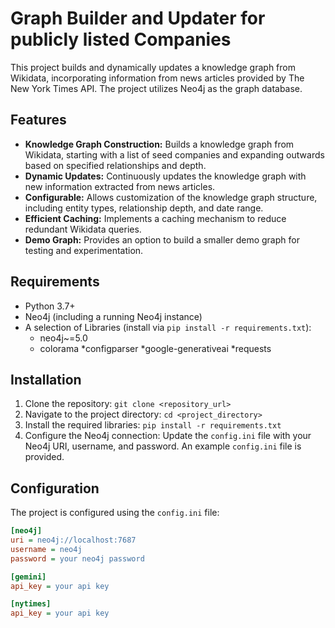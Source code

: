 # Graph Builder and Updater for publicly listed Companies

This project builds and dynamically updates a knowledge graph from Wikidata, incorporating information from news articles provided by The New York Times API. The project utilizes Neo4j as the graph database.

## Features

* **Knowledge Graph Construction:**  Builds a knowledge graph from Wikidata, starting with a list of seed companies and expanding outwards based on specified relationships and depth.
* **Dynamic Updates:**  Continuously updates the knowledge graph with new information extracted from news articles.
* **Configurable:**  Allows customization of the knowledge graph structure, including entity types, relationship depth, and date range.
* **Efficient Caching:**  Implements a caching mechanism to reduce redundant Wikidata queries.
* **Demo Graph:**  Provides an option to build a smaller demo graph for testing and experimentation.

## Requirements

* Python 3.7+
* Neo4j (including a running Neo4j instance)
* A selection of Libraries (install via `pip install -r requirements.txt`):
    * neo4j~=5.0
    * colorama
    *configparser
    *google-generativeai
    *requests


## Installation

1. Clone the repository: `git clone <repository_url>`
2. Navigate to the project directory: `cd <project_directory>`
3. Install the required libraries: `pip install -r requirements.txt`
4. Configure the Neo4j connection: Update the `config.ini` file with your Neo4j URI, username, and password.  An example `config.ini` file is provided.

## Configuration

The project is configured using the `config.ini` file:

```ini
[neo4j]
uri = neo4j://localhost:7687
username = neo4j
password = your neo4j password

[gemini]
api_key = your api key

[nytimes]
api_key = your api key
